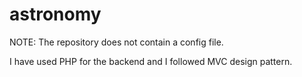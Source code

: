 # astronomy

NOTE: The repository does not contain a config file.

I have used PHP for the backend and I followed MVC design pattern.
